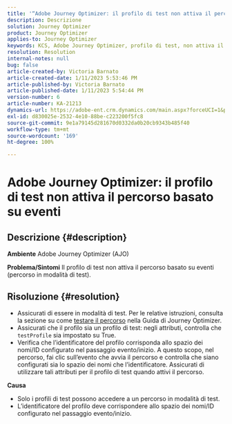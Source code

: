 ```yaml
---
title: '“Adobe Journey Optimizer: il profilo di test non attiva il percorso basato su eventi”'
description: Descrizione
solution: Journey Optimizer
product: Journey Optimizer
applies-to: Journey Optimizer
keywords: KCS, Adobe Journey Optimizer, profilo di test, non attiva il percorso basato su eventi, AJO
resolution: Resolution
internal-notes: null
bug: false
article-created-by: Victoria Barnato
article-created-date: 1/11/2023 5:53:46 PM
article-published-by: Victoria Barnato
article-published-date: 1/11/2023 5:54:44 PM
version-number: 6
article-number: KA-21213
dynamics-url: https://adobe-ent.crm.dynamics.com/main.aspx?forceUCI=1&pagetype=entityrecord&etn=knowledgearticle&id=b09b7ee4-d891-ed11-aad1-6045bd006d92
exl-id: d830025e-2532-4e10-88be-c223200f5fc8
source-git-commit: 9e1a79145d281670d0332da0b20cb9343b485f40
workflow-type: tm+mt
source-wordcount: '169'
ht-degree: 100%

---
```


# Adobe Journey Optimizer: il profilo di test non attiva il percorso basato su eventi

## Descrizione {#description}

<b>Ambiente</b>
Adobe Journey Optimizer (AJO)


<b>Problema/Sintomi</b>
Il profilo di test non attiva il percorso basato su eventi (percorso in modalità di test).


## Risoluzione {#resolution}


- Assicurati di essere in modalità di test. Per le relative istruzioni, consulta la sezione su come [testare il percorso](https://experienceleague.adobe.com/docs/journey-optimizer/using/orchestrate-journeys/create-journey/testing-the-journey.html?lang=it) nella Guida di Journey Optimizer.
- Assicurati che il profilo sia un profilo di test: negli attributi, controlla che `testProfile` sia impostato su True.
- Verifica che l’identificatore del profilo corrisponda allo spazio dei nomi/ID configurato nel passaggio evento/inizio. A questo scopo, nel percorso, fai clic sull’evento che avvia il percorso e controlla che siano configurati sia lo spazio dei nomi che l’identificatore. Assicurati di utilizzare tali attributi per il profilo di test quando attivi il percorso.

<b>Causa</b>
- Solo i profili di test possono accedere a un percorso in modalità di test.
- L’identificatore del profilo deve corrispondere allo spazio dei nomi/ID configurato nel passaggio evento/inizio.
